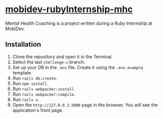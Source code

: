 # [mobidev-rubyInternship-mhc](https://mental.vchkhr.com/)

Mental Health Coaching is a project written during a Ruby Internship at MobiDev.

## Installation

1. Clone the repository and open it in the Terminal.
2. Select the last `chellenge-x` branch.
3. Set up your DB in the `.env` file. Create it using the `.env.example` template.
4. Run `rails db:create`.
5. Run `npm install`.
6. Run `rails webpacker:install`.
7. Run `rails webpacker:compile`.
8. Run `rails s`.
9. Open the `http://127.0.0.1:3000` page in the browser. You will see the application's front page.
